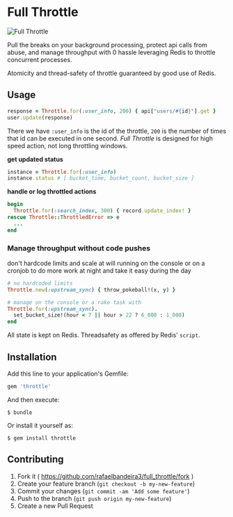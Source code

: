 # Full Throttle

![Full Throttle](http://www.necessarygames.com/sites/default/files/game_teaser_images/full_throttle_teaser.png)

Pull the breaks on your background processing, protect api calls from abuse, and manage throughput with 0 hassle leveraging Redis to throttle concurrent processes.

Atomicity and thread-safety of throttle guaranteed by good use of Redis.

## Usage

```ruby
response = Throttle.for(:user_info, 200) { api["users/#{id}"].get }
user.update(response)
```

There we have `:user_info` is the id of the throttle, `200` is the number of times that id can be executed in one second. *Full Throttle* is designed for high speed action, not long throttling windows.

__get updated status__

```ruby
instance = Throttle.for(:user_info)
instance.status # [ bucket_time, bucket_count, bucket_size ]
```

__handle or log throttled actions__

```ruby
begin
  Throttle.for(:search_index, 300) { record.update_index! }
rescue Throttle::ThrottledError => e
  ...
end
```

### Manage throughput without code pushes

don't hardcode limits and scale at will running on the console or on a cronjob to do more work at night and take it easy during the day

```ruby
# no hardcoded limits
Throttle.new(:upstream_sync) { throw_pokeball!(x, y) }

# manage on the console or a rake task with
Throttle.for(:upstream_sync).
  set_bucket_size!(hour < 7 || hour > 22 ? 6_000 : 1_000)
end
```

All state is kept on Redis. Threadsafety as offered by Redis' `script`.

## Installation

Add this line to your application's Gemfile:

```ruby
gem 'throttle'
```

And then execute:

    $ bundle

Or install it yourself as:

    $ gem install throttle

## Contributing

1. Fork it ( https://github.com/rafaelbandeira3/full_throttle/fork )
2. Create your feature branch (`git checkout -b my-new-feature`)
3. Commit your changes (`git commit -am 'Add some feature'`)
4. Push to the branch (`git push origin my-new-feature`)
5. Create a new Pull Request
